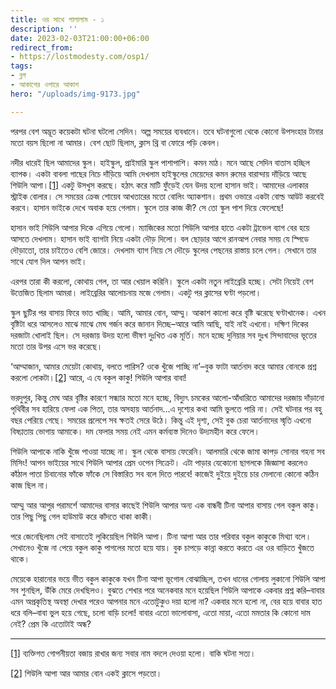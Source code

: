 ```yaml
---
title: ওর সাথে পালালাম - ১
description: ''
date: 2023-02-03T21:00:00+06:00
redirect_from:
- https://lostmodesty.com/osp1/
tags:
- ব্লগ
- আকাশের ওপারে আকাশ
hero: "/uploads/img-9173.jpg"

---
```

পরপর বেশ অদ্ভূত কয়েকটা ঘটনা ঘটলো সেদিন। অল্প সময়ের ব্যবধানে। তবে ঘটনাগুলো থেকে কোনো উপসংহার টানার মতো বয়স ছিলো না আমার। বেশ ছোট ছিলাম, ক্লাস থ্রি বা ফোরে পড়ি কেবল।

নদীর ধারেই ছিল আমাদের স্কুল। হাইস্কুল, প্রাইমারি স্কুল পাশাপাশি। কমন মাঠ। মনে আছে সেদিন বাতাস হচ্ছিল ব্যাপক। একটা বাবলা গাছের নিচে দাঁড়িয়ে আমি দেখলাম হাইস্কুলের মেয়েদের কমন রুমের বারান্দায় দাঁড়িয়ে আছে শিউলি আপা।[\[1\]](#_ftn1) একটু উসখুস করছে। হঠাৎ করে মাটি ফুঁড়েই যেন উদয় হলো হাসান ভাই। আমাদের এলাকার স্ট্রাইক বোলার। সে সময়ের ক্রেজ শোয়েব আখতারের মতো বোলিং অ্যাকশান। প্রথম ওভারে একটা বোল্ড আউট করবেই করবে। হাসান ভাইকে দেখে অবাক হয়ে গেলাম। স্কুলে তার কাজ কী? সে তো স্কুল পাশ দিয়ে ফেলেছে!

হাসান ভাই শিউলি আপার দিকে এগিয়ে গেলো। ম্যাজিকের মতো শিউলি আপার হাতে একটা ট্রাভেল ব্যাগ বের হয়ে আসতে দেখলাম। হাসান ভাই ব্যাগটা নিয়ে একটা দৌড় দিলো। বল ছোড়ার আগে রানআপ নেবার সময় যে স্পিডে দৌড়াতো, তার চাইতেও বেশি জোরে। দেখলাম ব্যাগ নিয়ে সে দৌড়ে স্কুলের পেছনের রাস্তায় চলে গেল। সেখানে তার সাথে যোগ দিল আপন ভাই।

এরপর তারা কী করলো, কোথায় গেল, তা আর খেয়াল করিনি। স্কুলে একটা নতুন লাইব্রেরি হচ্ছে। সেটা নিয়েই বেশ উত্তেজিত ছিলাম আমরা। লাইব্রেরির আলোচনায় মজে গেলাম। একটু পর ক্লাসের ঘণ্টা পড়লো।

স্কুল ছুটির পর বাসায় ফিরে ভাত খাচ্ছি। আমি, আমার বোন, আম্মু। আকাশ কালো করে বৃষ্টি ঝরেছে ঘণ্টাখানেক। এখন বৃষ্টিটা ধরে আসলেও মাঝে মাঝে মেঘ গর্জন করে জানান দিচ্ছে–আরে আমি আছি, যাই নাই এখনো। দক্ষিণ দিকের দরজাটা খোলাই ছিল। সে দরজায় উদয় হলো ভীষণ দুঃখিত এক মূর্তি। মনে হচ্ছে দুনিয়ার সব দুঃখ সিন্দাবাদের ভূতের মতো তার উপর এসে ভর করেছে।

‘আম্মাজান, আমার মেয়েটা কোথায়, বলতে পারিস? ওকে খুঁজে পাচ্ছি না’–বুক ফাটা আর্তনাদ করে আমার বোনকে প্রশ্ন করলো লোকটা।[\[2\]](#_ftn2) আরে, এ যে বকুল কাকু! শিউলি আপার বাবা!

ভরদুপুর, কিন্তু মেঘ আর বৃষ্টির কারণে সন্ধ্যার মতো মনে হচ্ছে, বিদ্যুৎ চমকের আলো-আঁধারিতে আমাদের দরজায় দাঁড়ানো পৃথিবীর সব হারিয়ে ফেলা এক পিতা, তার অসহায় আর্তনাদ…এ দৃশ্যের কথা আমি ভুলতে পারি না। সেই ঘটনার পর বহু বছর পেরিয়ে গেছে। সময়ের প্রলেপে সব ক্ষতই সেরে উঠে। কিন্তু এই দৃশ্য, সেই বুক চেরা আর্তনাদের স্মৃতি এখনো বিষণ্ণতায় ভোগায় আমাকে। দম ফেলার সময় নেই এমন কর্মব্যস্ত দিনেও উদ্যমহীন করে ফেলে।

শিউলি আপাকে নাকি খুঁজে পাওয়া যাচ্ছে না। স্কুল থেকে বাসায় ফেরেনি। আলমারি থেকে জামা কাপড় সোনার গহনা সব মিসিং! আপন ভাইয়ের সাথে শিউলি আপার প্রেম ওপেন সিক্রেট। এটা পাড়ার যেকোনো ছাগলকে জিজ্ঞাসা করলেও কাঁঠাল পাতা চিবানোর ফাঁকে ফাঁকে সে বিস্তারিত সব বলে দিতে পারবে! কাজেই দুইয়ে দুইয়ে চার মেলানো কোনো কঠিন কাজ ছিল না।

আম্মু আর আপুর পরামর্শে আমাদের বাসার কাছেই শিউলি আপার অন্য এক বান্ধবী টিনা আপার বাসায় গেল বকুল কাকু। তার পিছু পিছু গেল হাউমাউ করে কাঁদতে থাকা কাকী।

পরে জেনেছিলাম সেই বাসাতেই লুকিয়েছিল শিউলি আপা। টিনা আপা আর তার পরিবার বকুল কাকুকে মিথ্যা বলে। সেখানেও খুঁজে না পেয়ে বকুল কাকু পাগলের মতো হয়ে যায়। বুক চাপড়ে কান্না করতে করতে এর ওর বাড়িতে খুঁজতে থাকে।

মেয়েকে হারানোর ভয়ে ভীত বকুল কাকুকে যখন টিনা আপা ভূগোল বোঝাচ্ছিল, তখন ধানের গোলায় লুকানো শিউলি আপা সব শুনছিল, উঁকি মেরে দেখছিলও। বুঝতে শেখার পরে অনেকবার মনে হয়েছিল শিউলি আপাকে একবার প্রশ্ন করি–বাবার এমন অপ্রকৃতিস্থ অবস্থা দেখার পরেও আপনার মনে এতোটুকুও দয়া হলো না? একবার মনে হলো না, বের হয়ে বাবার হাত ধরে বলি–বাবা ভুল হয়ে গেছে, চলো বাড়ি চলো! বাবার এতো ভালোবাসা, এতো মায়া, এতো মমতার কি কোনো দাম নেই? প্রেম কি এতোটাই অন্ধ?

***

[\[1\]](#_ftnref1) ব্যক্তিগত গোপনীয়তা বজায় রাখার জন্য সবার নাম বদলে দেওয়া হলো। বাকি ঘটনা সত্য।

[\[2\]](#_ftnref2) শিউলি আপা আর আমার বোন একই ক্লাসে পড়তো।